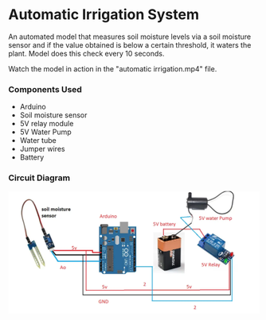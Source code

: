 <h1> Automatic Irrigation System </h1>

An automated model that measures soil moisture levels via a soil moisture sensor and if the value obtained is below a certain
threshold, it waters the plant. Model does this check every 10 seconds. 

Watch the model in action in the "automatic irrigation.mp4" file.

<h3> Components Used </h3>
<ul>
    <li> Arduino </li>
    <li> Soil moisture sensor </li>
    <li> 5V relay module </li>
    <li> 5V Water Pump </li>
    <li> Water tube </li>
    <li> Jumper wires </li>
    <li> Battery </li>
</ul>

<h3> Circuit Diagram </h3>

![Alt text](image.png)